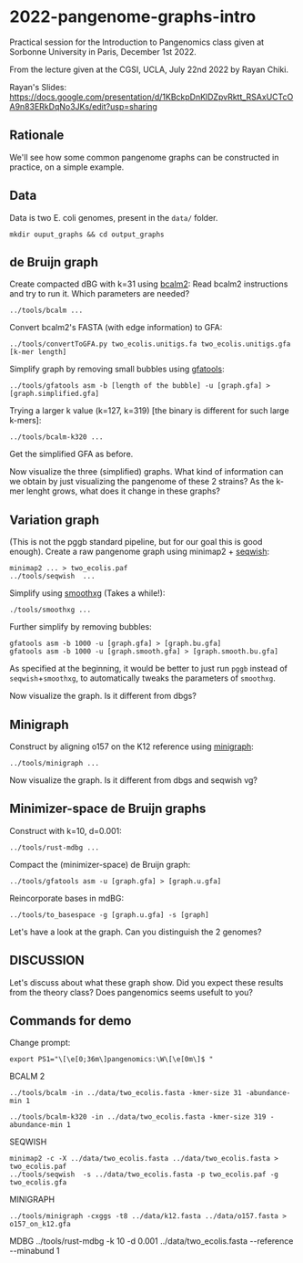 # 2022-pangenome-graphs-intro

Practical session for the Introduction to Pangenomics class given at Sorbonne University in Paris, December 1st 2022.

From the lecture given at the CGSI, UCLA, July 22nd 2022 by Rayan Chiki. 

Rayan's Slides: https://docs.google.com/presentation/d/1KBckpDnKlDZpvRktt_RSAxUCTcOA9n83ERkDqNo3JKs/edit?usp=sharing

## Rationale

We'll see how some common pangenome graphs can be constructed in practice, on a simple example. 

## Data

Data is two E. coli genomes, present in the `data/` folder.

    mkdir ouput_graphs && cd output_graphs


## de Bruijn graph

Create compacted dBG with k=31 using [bcalm2](https://github.com/GATB/bcalm):
Read bcalm2 instructions and try to run it. Which parameters are needed? 

    ../tools/bcalm ...

Convert bcalm2's FASTA (with edge information) to GFA:

    ../tools/convertToGFA.py two_ecolis.unitigs.fa two_ecolis.unitigs.gfa [k-mer length]

Simplify graph by removing small bubbles using [gfatools](https://github.com/lh3/gfatools):

    ../tools/gfatools asm -b [length of the bubble] -u [graph.gfa] > [graph.simplified.gfa]

Trying a larger k value (k=127, k=319) [the binary is different for such large k-mers]:

    ../tools/bcalm-k320 ...

Get the simplified GFA as before.

Now visualize the three (simplified) graphs. 
What kind of information can we obtain by just visualizing the pangenome of these 2 strains? 
As the k-mer lenght grows, what does it change in these graphs?

## Variation graph

(This is not the pggb standard pipeline, but for our goal this is good enough).
Create a raw pangenome graph using minimap2 + [seqwish](https://github.com/ekg/seqwish):

    minimap2 ... > two_ecolis.paf
    ../tools/seqwish  ...

Simplify using [smoothxg](https://github.com/pangenome/smoothxg) (Takes a while!):

    ./tools/smoothxg ...

Further simplify by removing bubbles:

    gfatools asm -b 1000 -u [graph.gfa] > [graph.bu.gfa]
    gfatools asm -b 1000 -u [graph.smooth.gfa] > [graph.smooth.bu.gfa]

As specified at the beginning, it would be better to just run `pggb` instead of `seqwish`+`smoothxg`, to automatically tweaks the parameters of `smoothxg`.

Now visualize the graph. Is it different from dbgs?


## Minigraph

Construct by aligning o157 on the K12 reference using [minigraph](https://github.com/lh3/minigraph):

    ../tools/minigraph ...

Now visualize the graph. Is it different from dbgs and seqwish vg?

## Minimizer-space de Bruijn graphs

Construct with k=10, d=0.001:

    ../tools/rust-mdbg ...

Compact the (minimizer-space) de Bruijn graph:

    ../tools/gfatools asm -u [graph.gfa] > [graph.u.gfa]

Reincorporate bases in mdBG:

    ../tools/to_basespace -g [graph.u.gfa] -s [graph]

Let's have a look at the graph. Can you distinguish the 2 genomes?

## DISCUSSION

Let's discuss about what these graph show.
Did you expect these results from the theory class?
Does pangenomics seems usefult to you?

## Commands for demo

Change prompt:

    export PS1="\[\e[0;36m\]pangenomics:\W\[\e[0m\]$ "

BCALM 2

    ../tools/bcalm -in ../data/two_ecolis.fasta -kmer-size 31 -abundance-min 1

    ../tools/bcalm-k320 -in ../data/two_ecolis.fasta -kmer-size 319 -abundance-min 1

SEQWISH

    minimap2 -c -X ../data/two_ecolis.fasta ../data/two_ecolis.fasta > two_ecolis.paf
    ../tools/seqwish  -s ../data/two_ecolis.fasta -p two_ecolis.paf -g two_ecolis.gfa

MINIGRAPH

    ../tools/minigraph -cxggs -t8 ../data/k12.fasta ../data/o157.fasta > o157_on_k12.gfa

MDBG 
../tools/rust-mdbg -k 10 -d 0.001 ../data/two_ecolis.fasta --reference --minabund 1
